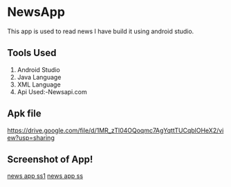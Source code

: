 # NewsApp
This app is used to read news I have build it using android studio.

## Tools Used
1. Android Studio
2. Java Language
3. XML Language
4. Api Used:-Newsapi.com 

## Apk file
https://drive.google.com/file/d/1MR_zTl04OQoqmc7AgYqttTUCqblOHeX2/view?usp=sharing

## Screenshot of App!
 [news app ss1](https://user-images.githubusercontent.com/63090622/117772389-be9eb080-b254-11eb-8a78-1a71b5cbbb09.jpg)
 [news app ss](https://user-images.githubusercontent.com/63090622/117772394-c0687400-b254-11eb-84b1-11b4e346253f.jpg)
